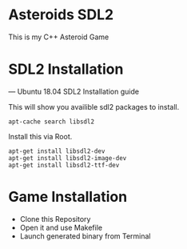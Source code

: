 # Asteroids SDL2

This is my C++ Asteroid Game

# SDL2 Installation
— Ubuntu 18.04 SDL2 Installation guide  

This will show you availible sdl2 packages to install.  

```
apt-cache search libsdl2
```

Install this via Root.  

```
apt-get install libsdl2-dev  
apt-get install libsdl2-image-dev  
apt-get install libsdl2-ttf-dev  
```
# Game Installation

- Clone this Repository
- Open it and use Makefile
- Launch generated binary from Terminal
